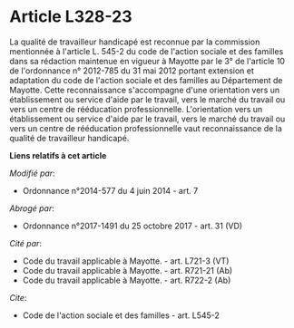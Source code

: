 # Article L328-23

La qualité de travailleur handicapé est reconnue par la commission mentionnée à l'article L. 545-2 du code de l'action
sociale et des familles dans sa rédaction maintenue en vigueur à Mayotte par le 3° de l'article 10 de l'ordonnance n°
2012-785 du 31 mai 2012 portant extension et adaptation du code de l'action sociale et des familles au Département de
Mayotte. Cette reconnaissance s'accompagne d'une orientation vers un établissement ou service d'aide par le travail, vers le
marché du travail ou vers un centre de rééducation professionnelle. L'orientation vers un établissement ou service d'aide par
le travail, vers le marché du travail ou vers un centre de rééducation professionnelle vaut reconnaissance de la qualité de
travailleur handicapé.

**Liens relatifs à cet article**

_Modifié par_:

  - Ordonnance n°2014-577 du 4 juin 2014 - art. 7

_Abrogé par_:

  - Ordonnance n°2017-1491 du 25 octobre 2017 - art. 31 (VD)

_Cité par_:

  - Code du travail applicable à Mayotte. - art. L721-3 (VT)
  - Code du travail applicable à Mayotte. - art. R721-21 (Ab)
  - Code du travail applicable à Mayotte. - art. R722-2 (Ab)

_Cite_:

  - Code de l'action sociale et des familles - art. L545-2

